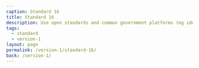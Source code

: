 ```yaml
---
caption: Standard 16
title: Standard 16
description: Use open standards and common government platforms (eg identity assurance) where available.
tags:
  - standard
  - version-1
layout: page
permalink: /version-1/standard-16/
back: /version-1/
---
```

